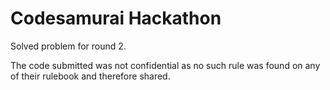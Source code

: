 # Codesamurai Hackathon

Solved problem for round 2.

The code submitted was not confidential as no such rule was found on any of their rulebook and therefore shared. 
